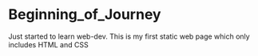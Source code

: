 # Beginning_of_Journey
Just started to learn web-dev. This is my first static web page which only includes HTML and CSS
